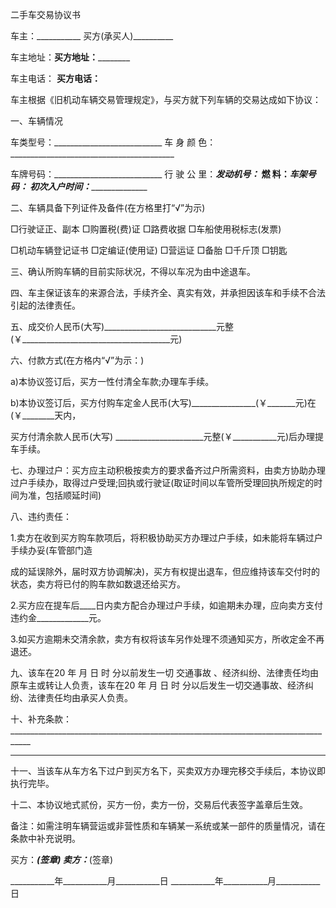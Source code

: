 
 




二手车交易协议书


车主：___________ 买方(承买人)__________


车主地址：____________________买方地址：____________________________


车主电话： ____________________买方电话：____________________


车主根据《旧机动车辆交易管理规定》，与买方就下列车辆的交易达成如下协议：


一、车辆情况


车类型号：___________________________ 车 身 颜 色：_________________________________________


车牌号码：___________________________ 行 驶 公 里：_________________________________________发动机号：___________________________ 燃 料：_________________________________________车架号码：____________________________ 初次入户时间：_________________________________________


二、车辆具备下列证件及备件(在方格里打“√”为示)


□行驶证正、副本 □购置税(费)证 □路费收据 □车船使用税标志(发票)


□机动车辆登记证书 □定编证(使用证) □营运证 □备胎 □千斤顶 □钥匙


三、确认所购车辆的目前实际状况，不得以车况为由中途退车。


四、车主保证该车的来源合法，手续齐全、真实有效，并承担因该车和手续不合法引起的法律责任。


五、成交价人民币(大写)____________________________元整(￥_____________________________________元)


六、付款方式(在方格内“√”为示：)


a)本协议签订后，买方一性付清全车款;办理车手续。


b)本协议签订后，买方付购车定金人民币(大写)________________(￥_______元)在(￥________天内，


买方付清余款人民币(大写) ______________________元整(￥___________元)后办理提车手续。


七、办理过户：买方应主动积极按卖方的要求备齐过户所需资料，由卖方协助办理过户手续办，取得过户受理;回执或行驶证(取证时间以车管所受理回执所规定的时间为准，包括顺延时间)


八、违约责任：


1.卖方在收到买方购车款项后，将积极协助买方办理过户手续，如未能将车辆过户手续办妥(车管部门造


成的延误除外，届时双方协调解决)，买方有权提出退车，但应维持该车交付时的状态，卖方将已付的购车款如数退还给买方。


2.买方应在提车后____日内卖方配合办理过户手续，如逾期未办理，应向卖方支付违约金_____________元。


3.如买方逾期未交清余款，卖方有权将该车另作处理不须通知买方，所收定金不再退还。


九、该车在20 年 月 日 时 分以前发生一切
交通事故
、经济纠纷、法律责任均由原车主或转让人负责，该车在20 年 月 日 时 分以后发生一切交通事故、经济纠纷、法律责任均由承买人负责。


十、补充条款：___________________________________________________________________________________


____________________________________________________________________________________________


十一、当该车从车方名下过户到买方名下，买卖双方办理完移交手续后，本协议即执行完毕。


十二、本协议地式贰份，买方一份，卖方一份，交易后代表签字盖章后生效。


备注：如需注明车辆营运或非营性质和车辆某一系统或某一部件的质量情况，请在条款中补充说明。


买方：___________(签章) 卖方：___________(签章)


___________年___________月___________日   ___________年___________月___________日
 


 

 
 
 
 
 
  


  
 

  


  


  
 
 
 
 


